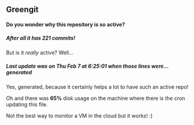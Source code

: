 ## Greengit

#### Do you wonder why this repository is so active?

##### After all it has 221 commits!

But is it *really* active? Well...

##### Last update was on Thu Feb 7 at 6:25:01 when those lines were... generated

Yes, generated, because it certainly helps a lot to have such an active repo!

Oh and there was **65%** disk usage on the machine
where there is the cron updating this file.

Not the best way to monitor a VM in the cloud but it works! :)
